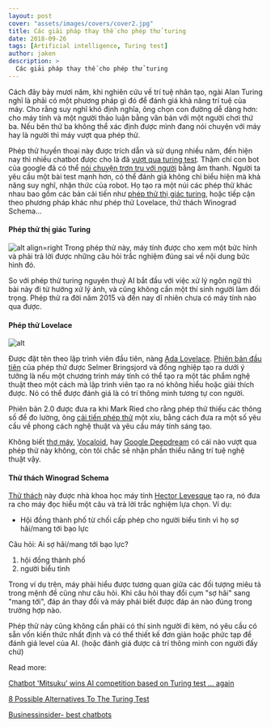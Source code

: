 ```yaml
---
layout: post
cover: "assets/images/covers/cover2.jpg"
title: Các giải pháp thay thế cho phép thử turing
date: 2018-09-26
tags: [Artificial intelligence, Turing test]
author: jaken
description: >
  Các giải pháp thay thế cho phép thử turing
---
```


Cách đây bảy mươi năm, khi nghiên cứu về trí tuệ nhân tạo, ngài Alan Turing nghĩ là phải có một phương pháp gì đó để đánh giá khả năng trí tuệ của máy. Cho rằng suy nghĩ khó định nghĩa, ông chọn con đường dễ dàng hơn: cho máy tính và một người thảo luận bằng văn bản với một người chơi thứ ba. Nếu bên thứ ba không thể xác định được mình đang nói chuyện với máy hay là người thì máy vượt qua phép thử.

Phép thử huyền thoại này được trích dẫn và sử dụng nhiều năm, đến hiện nay thì nhiều chatbot được cho là đã [vượt qua turing test](https://en.wikipedia.org/wiki/Eugene_Goostman). Thậm chí con bot của google đã có thể [nói chuyện trơn tru với người](http://www.rightthisminute.com/video/you-wont-believe-how-realistic-googles-ai-assistant-sounds) bằng âm thanh. Người ta yêu cầu một bài test mạnh hơn, có thể đánh giá không chỉ biểu hiện mà khả năng suy nghĩ, nhận thức của robot. Họ tạo ra một núi các phép thử khác nhau bao gồm các bản cải tiến như [phép thử thị giác turing](https://en.wikipedia.org/wiki/Visual_Turing_Test), hoặc tiếp cận theo phương pháp khác như phép thử Lovelace, thử thách Winograd Schema...

#### Phép thử thị giác Turing
![alt align=right](https://upload.wikimedia.org/wikipedia/commons/thumb/6/61/Sample_questions.png/301px-Sample_questions.png)
Trong phép thử này, máy tính được cho xem một bức hình và phải trả lời được những câu hỏi trắc nghiệm đúng sai về nội dung bức hình đó. 

So với phép thử turing nguyên thuỷ AI bắt đầu với việc xử lý ngôn ngữ thì bài này đi từ hướng xử lý ảnh, và cũng không cần một thí sinh người làm đối trọng. Phép thử ra đời năm 2015 và đến nay dĩ nhiên chưa có máy tính nào qua được.

#### Phép thử Lovelace

![alt](http://www.kurzweilai.net/images/Ada-Lovelace.jpg)

Được đặt tên theo lập trình viên đầu tiên, nàng [Ada Lovelace](https://vi.wikipedia.org/wiki/Ada_Lovelace). [Phiên bản đầu tiên](http://kryten.mm.rpi.edu/lovelace.pdf) của phép thử được Selmer Bringsjord và đồng nghiệp tạo ra dưới ý tưởng là nếu một chương trình máy tính có thể tạo ra một tác phẩm nghệ thuật theo một cách mà lập trình viên tạo ra nó không hiểu hoặc giải thích được. Nó có thể được đánh giá là có trí thông minh tương tự con người.

Phiên bản 2.0 được đưa ra khi Mark Ried cho rằng phép thử thiếu các thông số để đo lường, ông [cải tiến phép thử](http://arxiv.org/pdf/1410.6142v1.pdf) một xíu, bằng cách đưa ra một số yêu cầu về phong cách nghệ thuật và yêu cầu máy tính sáng tạo. 

Không biết [thơ máy](http://thomay.vn/), [Vocaloid](https://en.wikipedia.org/wiki/Vocaloid), hay [Google Deepdream](https://deepdreamgenerator.com/#gallery) có cái nào vượt qua phép thử này không, còn tôi chắc sẽ nhận phần thiểu năng trí tuệ nghệ thuật vậy.

#### Thử thách Winograd Schema

[Thử thách](https://en.wikipedia.org/wiki/Winograd_Schema_Challenge) này được nhà khoa học máy tính [Hector Levesque](https://en.wikipedia.org/wiki/Hector_Levesque) tạo ra, nó đưa ra cho máy đọc hiểu một câu và trả lời trắc nghiệm lựa chọn. Ví dụ:

- Hội đồng thành phố từ chối cấp phép cho người biểu tình vì họ sợ hãi/mang tới bạo lực

Câu hỏi: Ai sợ hãi/mang tới bạo lực?
1. hội đồng thành phố
2. người biểu tình

Trong ví dụ trên, máy phải hiểu được tương quan giữa các đối tượng miêu tả trong mệnh đề cũng như câu hỏi. Khi câu hỏi thay đổi cụm "sợ hãi" sang "mang tới", đáp án thay đổi và máy phải biết được đáp án nào đúng trong trường hợp nào.  

Phép thử này cũng không cần phải có thí sinh người đi kèm, nó yêu cầu có sẵn vốn kiến thức nhất định và có thể thiết kế đơn giản hoặc phức tạp để đánh giá level của AI. (hoặc đánh giá được cả trí thông minh con người đấy chứ) 

Read more:

[Chatbot 'Mitsuku' wins AI competition based on Turing test ... again](https://www.wikitribune.com/article/87585/)

[8 Possible Alternatives To The Turing Test](https://io9.gizmodo.com/8-possible-alternatives-to-the-turing-test-1697983985)

[Businessinsider- best chatbots](https://www.businessinsider.com/best-ai-chatbots-online-robot-chat-2017-10)
